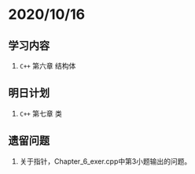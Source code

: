 # 2020/10/16

## 学习内容

1. `C++` 第六章 结构体

## 明日计划

1. `C++` 第七章 类

## 遗留问题

1. 关于指针，Chapter_6_exer.cpp中第3小题输出的问题。